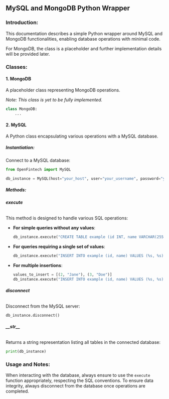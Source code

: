 ## **MySQL and MongoDB Python Wrapper**

### **Introduction**:

This documentation describes a simple Python wrapper around MySQL and MongoDB functionalities, enabling database operations with minimal code.

For MongoDB, the class is a placeholder and further implementation details will be provided later.

### **Classes**:

#### **1. MongoDB**

A placeholder class representing MongoDB operations. 

*Note: This class is yet to be fully implemented.*

```python
class MongoDB:
    ...
```

#### **2. MySQL**

A Python class encapsulating various operations with a MySQL database.

##### **Instantiation**:

Connect to a MySQL database:

```python
from OpenFintech import MySQL

db_instance = MySQL(host="your_host", user="your_username", password="your_password", database="your_db_name")
```

##### **Methods**:

###### **execute**

This method is designed to handle various SQL operations:

- **For simple queries without any values**:
  
  ```python
  db_instance.execute("CREATE TABLE example (id INT, name VARCHAR(255))")
  ```

- **For queries requiring a single set of values**:
  
  ```python
  db_instance.execute("INSERT INTO example (id, name) VALUES (%s, %s)", (1, "John"))
  ```

- **For multiple insertions**:
  
  ```python
  values_to_insert = [(2, "Jane"), (3, "Doe")]
  db_instance.execute("INSERT INTO example (id, name) VALUES (%s, %s)", values=values_to_insert, multiple=True)
  ```

###### **disconnect**

Disconnect from the MySQL server:

```python
db_instance.disconnect()
```

###### **\_\_str__**

Returns a string representation listing all tables in the connected database:

```python
print(db_instance)
```

### **Usage and Notes**:

When interacting with the database, always ensure to use the `execute` function appropriately, respecting the SQL conventions. To ensure data integrity, always disconnect from the database once operations are completed.